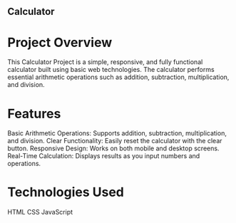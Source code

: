 ## Calculator

# Project Overview

This Calculator Project is a simple, responsive, and fully functional calculator built using basic web technologies. The calculator performs essential arithmetic operations such as addition, subtraction, multiplication, and division.

# Features

Basic Arithmetic Operations: Supports addition, subtraction, multiplication, and division.
Clear Functionality: Easily reset the calculator with the clear button.
Responsive Design: Works on both mobile and desktop screens.
Real-Time Calculation: Displays results as you input numbers and operations.

# Technologies Used

HTML
CSS
JavaScript
